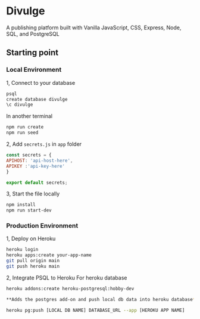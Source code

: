 # Divulge

A publishing platform built with Vanilla JavaScript, CSS, Express, Node, SQL, and PostgreSQL

## Starting point

### Local Environment

1, Connect to your database

```bash
psql
create database divulge
\c divulge
```

In another terminal

```bash
npm run create
npm run seed
```

2, Add ```secrets.js``` in ```app``` folder

```js
const secrets = {
APIHOST: 'api-host-here',
APIKEY :'api-key-here'
}

export default secrets;
```

3, Start the file locally

```bash
npm install
npm run start-dev
```

### Production Environment

1, Deploy on Heroku
```bash
heroku login
heroku apps:create your-app-name
git pull origin main
git push heroku main
```

2, Integrate PSQL to Heroku
For heroku database
```bash
heroku addons:create heroku-postgresql:hobby-dev

**Adds the postgres add-on and push local db data into heroku database**

heroku pg:push [LOCAL DB NAME] DATABASE_URL --app [HEROKU APP NAME]
```

